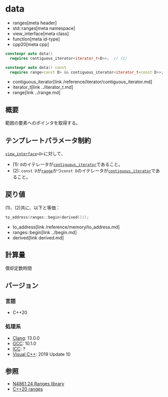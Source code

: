 # data
* ranges[meta header]
* std::ranges[meta namespace]
* view_interface[meta class]
* function[meta id-type]
* cpp20[meta cpp]

```cpp
constexpr auto data()
  requires contiguous_iterator<iterator_t<D>>;  // (1)

constexpr auto data() const
  requires range<const D> && contiguous_iterator<iterator_t<const D>>; // (2)
```
* contiguous_iterator[link /reference/iterator/contiguous_iterator.md]
* iterator_t[link ../iterator_t.md]
* range[link ../range.md]

## 概要
範囲の要素へのポインタを取得する。

## テンプレートパラメータ制約
[`view_interface`](../view_interface.md)`<D>`に対して、

- (1): `D`のイテレータが[`contiguous_iterator`](/reference/iterator/contiguous_iterator.md)であること。
- (2): `const D`が[`range`](../range.md)かつ`const D`のイテレータが[`contiguous_iterator`](/reference/iterator/contiguous_iterator.md)であること。

## 戻り値
(1)、(2)共に、以下と等価：

```cpp
to_address(ranges::begin(derived()));
```
* to_address[link /reference/memory/to_address.md]
* ranges::begin[link ../begin.md]
* derived[link derived.md]

## 計算量
償却定数時間

## バージョン
### 言語
- C++20

### 処理系
- [Clang](/implementation.md#clang): 13.0.0
- [GCC](/implementation.md#gcc): 10.1.0
- [ICC](/implementation.md#icc): ?
- [Visual C++](/implementation.md#visual_cpp): 2019 Update 10

## 参照
- [N4861 24 Ranges library](https://timsong-cpp.github.io/cppwp/n4861/ranges)
- [C++20 ranges](https://techbookfest.org/product/5134506308665344)
